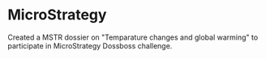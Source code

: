 # MicroStrategy
Created a MSTR dossier on "Temparature changes and global warming" to participate in MicroStrategy Dossboss challenge.
